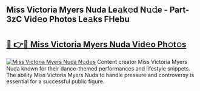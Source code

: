 ## Miss Victoria Myers Nuda Le𝚊k𝚎d N𝚞𝚍e - Part-3zC Vid𝚎o Photos Le𝚊ks FHebu

# <h2><a href="http://fbf17z8.evod.top/?m=Miss+Victoria+Myers+Nuda">🔗 👉🔴 Miss Victoria Myers Nuda Vid𝚎o Ph𝚘t𝚘s</a></h2>

[![Miss Victoria Myers Nuda N𝚞d𝚎s](https://i.imgur.com/8V9OHl7.gif)](http://fbf17z8.evod.top/?m=Miss+Victoria+Myers+Nuda)
Content creator Miss Victoria Myers Nuda known for their dance-themed performances and lifestyle snippets. The ability Miss Victoria Myers Nuda to handle pressure and controversy is essential for a successful public figure. 
